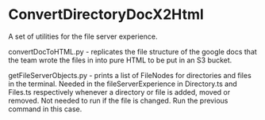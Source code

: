 # ConvertDirectoryDocX2Html

A set of utilities for the file server experience. 

convertDocToHTML.py - replicates the file structure of the google docs that the team wrote the files in into pure HTML to be put in an S3 bucket.

getFileServerObjects.py - prints a list of FileNodes for directories and files in the terminal. Needed in the fileServerExperience in Directory.ts and Files.ts respectively whenever a directory or file is added, moved or removed. Not needed to run if the file is changed. Run the previous command in this case.
